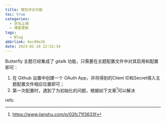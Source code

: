 ```yaml
---
title: 增加评论功能
toc: true
categories:
  - 学无止境
  - 博客更新
tags:
  - Blog
abbrlink: 4ec99e36
date: 2023-02-18 22:52:34
---
```


Butterfly 主题已经集成了 gitalk 功能，只需要在主题配置文件中对其启用和配置即可：
1. 在 Github 设置中创建一个 OAuth App，并将得到的Client ID和Secret填入主题配置文件相应位置即可；
2. 第一次配置时，遇到了为初始化的问题，根据如下文章[^1]可以解决

refs:

[^1]: https://www.jianshu.com/p/02fc71f3633f